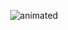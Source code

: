 
<p align="center">
  <img src="https://media.giphy.com/media/xoQYIaUL132fnNKZWp/giphy.gif" alt="animated" />
</p>
